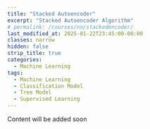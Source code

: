 ```yaml
---
title: "Stacked Autoencoder"
excerpt: "Stacked Autoencoder Algorithm"
# permalink: /courses/nn/stackedencoder/
last_modified_at: 2025-01-22T23:45:00-00:00
classes: narrow
hidden: false
strip_title: true
categories:
  - Machine Learning
tags: 
  - Machine Learning
  - Classification Model
  - Tree Model
  - Supervised Learning
---
```

Content will be added soon